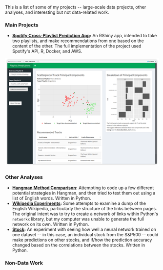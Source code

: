 This is a list of some of my projects -- large-scale data projects, other analyses, and interesting but not data-related work.

### Main Projects
- **[Spotify Cross-Playlist Prediction App](https://github.com/gjanesch/Spotify-Cross-Playlist-Prediction-App):** An RShiny app, intended to take two playlists, and make recommendations from one based on the content of the other.  The full implementation of the project used Spotify's API, R, Docker, and AWS.

![Spotify app.](https://github.com/gjanesch/Personal-Project-List/blob/master/Spotify%20app.png)

### Other Analyses
- **[Hangman Method Comparison](https://github.com/gjanesch/Hangman-Method-Comparison):** Attempting to code up a few different potential strategies in Hangman, and then tried to test them out using a list of English words.  Written in Python.
- **[Wikipedia Experiments](https://github.com/gjanesch/Wikipedia-Experiments):** Some attempts to examine a dump of the English Wikipedia, particularly the structure of the links between pages.  The original intent was to try to create a network of links within Python's `networkx` library, but my computer was unable to generate the full network on its own.  Written in Python.
- **[Stock](https://github.com/gjanesch/Stock-Correlation-vs-LSTM-Prediction-Error):** An experiment with seeing how well a neural network trained on one dataset -- in this case, an individual stock from the S&P500 -- could make predictions on other stocks, and if/how the prediction accuracy changed based on the correlations between the stocks.  Written in Python.

### Non-Data Work
